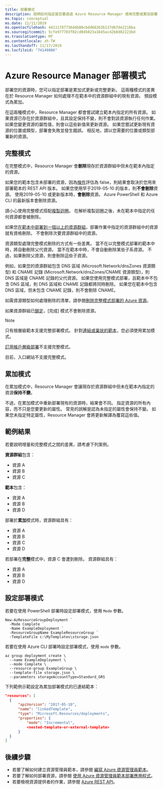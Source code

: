 ```yaml
---
title: 部署模式
description: 說明如何指定是否要透過 Azure Resource Manager 使用完整或累加部署模式。
ms.topic: conceptual
ms.date: 11/11/2019
ms.openlocfilehash: 44111787736d4b80cbdd68263b137d67de2218ba
ms.sourcegitcommit: 5cfe977783f02cd045023a1645ac42b8d82223bd
ms.translationtype: MT
ms.contentlocale: zh-TW
ms.lasthandoff: 11/17/2019
ms.locfileid: "74149886"
---
```

# <a name="azure-resource-manager-deployment-modes"></a>Azure Resource Manager 部署模式

部署您的資源時，您可以指定部署是累加式更新或完整更新。  這兩種模式的差異在於 Resource Manager 如何處理不在範本中的資源群組中的現有資源。 預設模式為累加。

在這兩種模式中，Resource Manager 都會嘗試建立範本內指定的所有資源。 如果資源已存在於資源群組中，且其設定保持不變，則不會對該資源執行任何作業。 如果您變更資源的屬性值，則會以這些新值來更新資源。 如果您嘗試更新現有資源的位置或類型，部署會失敗並發生錯誤。 相反地，請以您需要的位置或類型部署新的資源。

## <a name="complete-mode"></a>完整模式

在完整模式中，Resource Manager 會**刪除**現存於資源群組中但未在範本內指定的資源。

如果您的範本包含未部署的資源，因為[條件](conditional-resource-deployment.md)評估為 false，則結果會取決於您用來部署範本的 REST API 版本。 如果您使用早于2019-05-10 的版本，則**不會刪除**資源。 使用2019-05-10 或更新版本時，**會刪除**資源。 Azure PowerShell 和 Azure CLI 的最新版本會刪除資源。

請小心使用完整模式搭配[複製迴圈](resource-group-create-multiple.md)。 在解析複製迴圈之後，未在範本中指定的任何資源都會被刪除。

如果您[在範本中部署到一個以上的資源群組](resource-manager-cross-resource-group-deployment.md)，部署作業中指定的資源群組中的資源就有資格刪除。 不會刪除次要資源群組中的資源。

資源類型處理完整模式刪除的方式有一些差異。 當不在以完整模式部署的範本中時，將自動刪除父代資源。 當不在範本中時，不會自動刪除某些子系資源。 不過，如果刪除父資源，則會刪除這些子資源。 

例如，如果您的資源群組包含 DNS 區域 (Microsoft.Network/dnsZones 資源類型) 和 CNAME 記錄 (Microsoft.Network/dnsZones/CNAME 資源類型)，則 DNS 區域是 CNAME 記錄的父代資源。 如果您使用完整模式部署，且範本中不包含 DNS 區域，則 DNS 區域和 CNAME 記錄都將同時刪除。 如果您在範本中包含 DNS 區域，但未包含 CNAME 記錄，則不會刪除 CNAME。 

如需資源類型如何處理刪除的清單，請參閱[刪除完整模式部署的 Azure 資源](complete-mode-deletion.md)。

如果資源群組已[鎖定](resource-group-lock-resources.md)，[完成] 模式不會刪除資源。

> [!NOTE]
> 只有根層級範本支援完整部署模式。 針對[連結或巢狀的範本](resource-group-linked-templates.md)，您必須使用累加模式。 
>
> [訂用帳戶層級部署](deploy-to-subscription.md)不支援完整模式。
>
> 目前，入口網站不支援完整模式。
>

## <a name="incremental-mode"></a>累加模式

在累加模式中，Resource Manager 會讓現存於資源群組中但未在範本內指定的資源**保持不變**。

不過，在累加模式中重新部署現有的資源時，結果會不同。 指定資源的所有內容，而不只是您要更新的屬性。 常見的誤解是認為未指定的屬性會保持不變。 如果您未指定特定屬性，Resource Manager 會將更新解譯為覆寫這些值。

## <a name="example-result"></a>範例結果

若要說明增量和完整模式之間的差異，請考慮下列案例。

**資源群組**包含：

* 資源 A
* 資源 B
* 資源 C

**範本**包含：

* 資源 A
* 資源 B
* 資源 D

部署於**累加**模式時，資源群組具有：

* 資源 A
* 資源 B
* 資源 C
* 資源 D

若部署在**完整**模式中，資源 C 會遭到刪除。 資源群組具有：

* 資源 A
* 資源 B
* 資源 D

## <a name="set-deployment-mode"></a>設定部署模式

若要在使用 PowerShell 部署時設定部署模式，使用 `Mode` 參數。

```azurepowershell-interactive
New-AzResourceGroupDeployment `
  -Mode Complete `
  -Name ExampleDeployment `
  -ResourceGroupName ExampleResourceGroup `
  -TemplateFile c:\MyTemplates\storage.json
```

若要在使用 Azure CLI 部署時設定部署模式，使用 `mode` 參數。

```azurecli-interactive
az group deployment create \
  --name ExampleDeployment \
  --mode Complete \
  --resource-group ExampleGroup \
  --template-file storage.json \
  --parameters storageAccountType=Standard_GRS
```

下列範例示範設定為累加部署模式的已連結範本：

```json
"resources": [
  {
      "apiVersion": "2017-05-10",
      "name": "linkedTemplate",
      "type": "Microsoft.Resources/deployments",
      "properties": {
          "mode": "Incremental",
          <nested-template-or-external-template>
      }
  }
]
```

## <a name="next-steps"></a>後續步驟

* 若要了解如何建立資源管理員範本，請參閱 [編寫 Azure 資源管理員範本](resource-group-authoring-templates.md)。
* 若要了解如何部署資源，請參閱 [使用 Azure 資源管理員範本部署應用程式](resource-group-template-deploy.md)。
* 若要檢視資源提供者的作業，請參閱 [Azure REST API](/rest/api/)。
